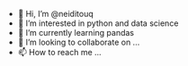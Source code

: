 - 👋 Hi, I’m @neiditouq
- 👀 I’m interested in python and data science
- 🌱 I’m currently learning pandas
- 💞️ I’m looking to collaborate on ...
- 📫 How to reach me ...

<!---
neiditouq/neiditouq is a ✨ special ✨ repository because its `README.md` (this file) appears on your GitHub profile.
You can click the Preview link to take a look at your changes.
--->

